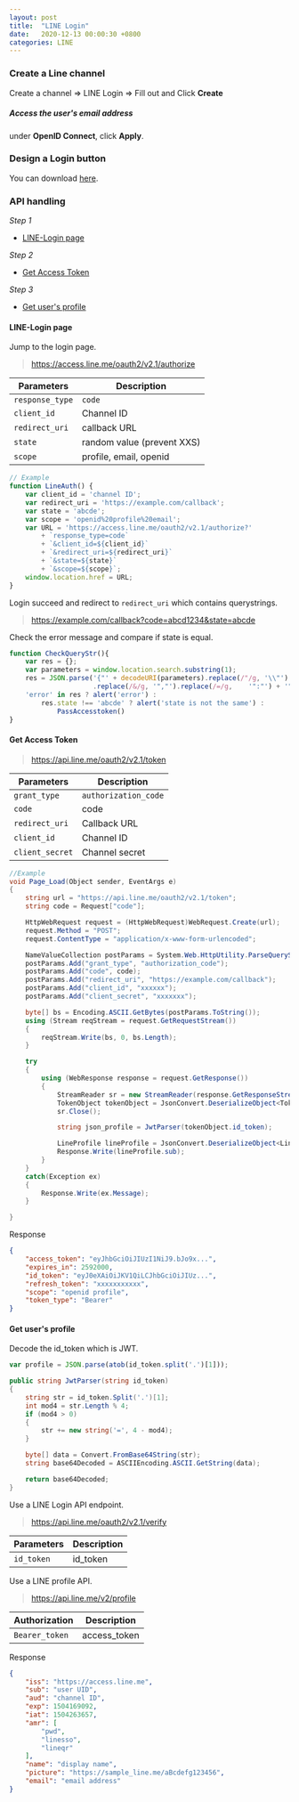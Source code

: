 ```yaml
---
layout: post
title:  "LINE Login"
date:   2020-12-13 00:00:30 +0800
categories: LINE
---
```


### Create a Line channel

Create a channel &rArr; LINE Login &rArr; Fill out and Click **Create**

##### Access the user's email address

under **OpenID Connect**, click **Apply**.



### Design a Login button

 You can download [here](https://developers.line.biz/en/docs/line-login/login-button/).

### API handling

*Step 1* 

- [LINE-Login page](#line-login-page)

*Step 2* 

- [Get Access Token](#get-access-token)

*Step 3* 

- [Get user's profile](#get-users-profile)

#### LINE-Login page

Jump to the login page.

>  https://access.line.me/oauth2/v2.1/authorize

| Parameters      | Description                |
| --------------- | -------------------------- |
| `response_type` | `code`                     |
| `client_id`     | Channel ID                 |
| `redirect_uri`  | callback URL               |
| `state`         | random value (prevent XXS) |
| `scope`         | profile, email, openid     |

```javascript
// Example
function LineAuth() {
    var client_id = 'channel ID';
    var redirect_uri = 'https://example.com/callback';
    var state = 'abcde';
    var scope = 'openid%20profile%20email';
    var URL = 'https://access.line.me/oauth2/v2.1/authorize?'
        + `response_type=code`
        + `&client_id=${client_id}`
        + `&redirect_uri=${redirect_uri}`
        + `&state=${state}`
        + `&scope=${scope}`;
    window.location.href = URL;
}
```

Login succeed and redirect to `redirect_uri` which contains querystrings.

>  https://example.com/callback?code=abcd1234&state=abcde

Check the error message and compare if state is equal.

```javascript
function CheckQueryStr(){
    var res = {};
    var parameters = window.location.search.substring(1);
    res = JSON.parse('{"' + decodeURI(parameters).replace(/"/g, '\\"')
                     .replace(/&/g, '","').replace(/=/g, 	'":"') + '"}');
    'error' in res ? alert('error') :
    	res.state !== 'abcde' ? alert('state is not the same') :
    		PassAccesstoken()
}
```

#### Get Access Token

> https://api.line.me/oauth2/v2.1/token

| Parameters      | Description          |
| --------------- | -------------------- |
| `grant_type`    | `authorization_code` |
| `code`          | code                 |
| `redirect_uri`  | Callback URL         |
| `client_id`     | Channel ID           |
| `client_secret` | Channel secret       |

```c#
//Example
void Page_Load(Object sender, EventArgs e)
{
    string url = "https://api.line.me/oauth2/v2.1/token";
    string code = Request["code"];

    HttpWebRequest request = (HttpWebRequest)WebRequest.Create(url);
    request.Method = "POST";
    request.ContentType = "application/x-www-form-urlencoded";

    NameValueCollection postParams = System.Web.HttpUtility.ParseQueryString(string.Empty);
    postParams.Add("grant_type", "authorization_code");
    postParams.Add("code", code);
    postParams.Add("redirect_uri", "https://example.com/callback");
    postParams.Add("client_id", "xxxxxx");
    postParams.Add("client_secret", "xxxxxxx");

    byte[] bs = Encoding.ASCII.GetBytes(postParams.ToString());
    using (Stream reqStream = request.GetRequestStream())
    {
        reqStream.Write(bs, 0, bs.Length);
    }

    try
    {
        using (WebResponse response = request.GetResponse())
        {
            StreamReader sr = new StreamReader(response.GetResponseStream());
            TokenObject tokenObject = JsonConvert.DeserializeObject<TokenObject>(sr.ReadToEnd());
            sr.Close();

            string json_profile = JwtParser(tokenObject.id_token);

            LineProfile lineProfile = JsonConvert.DeserializeObject<LineProfile>(json_profile);
            Response.Write(lineProfile.sub);
        }
    }
    catch(Exception ex)
    {
        Response.Write(ex.Message);
    }

}
```

Response

```json
{
    "access_token": "eyJhbGciOiJIUzI1NiJ9.bJo9x...",
	"expires_in": 2592000,
	"id_token": "eyJ0eXAiOiJKV1QiLCJhbGciOiJIUz...",
	"refresh_token": "xxxxxxxxxxx",
	"scope": "openid profile",
	"token_type": "Bearer"
}
```

#### Get user's profile

Decode the id_token which is JWT.

```javascript
var profile = JSON.parse(atob(id_token.split('.')[1]));
```

```c#
public string JwtParser(string id_token)
{
    string str = id_token.Split('.')[1];
    int mod4 = str.Length % 4;
    if (mod4 > 0)
    {
    	str += new string('=', 4 - mod4);
    }

    byte[] data = Convert.FromBase64String(str);
    string base64Decoded = ASCIIEncoding.ASCII.GetString(data);

    return base64Decoded;
}
```

Use a LINE Login API endpoint.

> https://api.line.me/oauth2/v2.1/verify

| Parameters | Description |
| ---------- | ----------- |
| `id_token` | id_token    |

Use a LINE profile API.

> https://api.line.me/v2/profile

| **Authorization** | Description  |
| ----------------- | ------------ |
| `Bearer_token`    | access_token |



Response

```json
{
    "iss": "https://access.line.me",
    "sub": "user UID",
    "aud": "channel ID",
    "exp": 1504169092,
    "iat": 1504263657,
    "amr": [
        "pwd",
        "linesso",
        "lineqr"
    ],
    "name": "display name",
    "picture": "https://sample_line.me/aBcdefg123456",
    "email": "email address"
}
```
